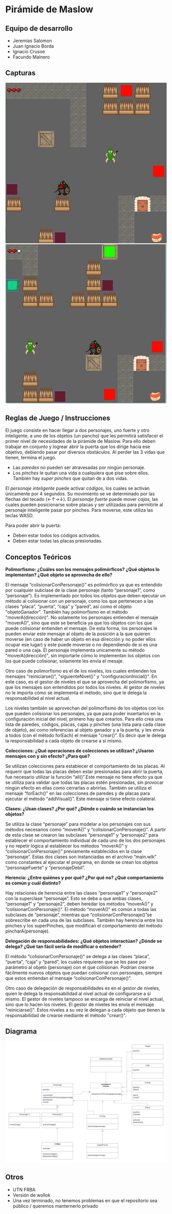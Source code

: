 # Pirámide de Maslow

## Equipo de desarrollo

- Jeremias Salomon
- Juan Ignacio Borda
- Ignacio Crusoe
- Facundo Malnero

## Capturas

![Nivel 1](screenshots/captura1.png)
![Nivel 2](screenshots/captura2.png)

## Reglas de Juego / Instrucciones

El juego consiste en hacer llegar a dos personajes, uno fuerte y otro inteligente, a uno de los objetos (un pancho) que les permitirá satisfacer el primer nivel de necesidades de la pirámide de Maslow. Para ello deben trabajar en conjunto y logrear abrir la puerta que los dirige hacia ese objetivo, debiendo pasar por diversos obstáculos. Al perder las 3 vidas que tienen, termina el juego. 
- Las *paredes* no pueden ser atravesadas por ningún personaje.
- Los *pinches* le quitan una vida a cualquiera que pise sobre ellos. También hay *super pinches* que quitan de a dos vidas.

El *personaje inteligente* puede activar *códigos*, los cuales se activan únicamente por 4 segundos. Su movimiento se ve determinado por las flechas del tecado (←↑→↓).
El *personaje fuerte* puede mover *cajas*, las cuales pueden posicionarse sobre placas y ser utilizadas para permitirle al personaje inteligente pasar por pinches. Para moverse, este utiliza las teclas WASD.

Para poder abrir la puerta:
- Deben estar todos los códigos activados.
- Deben estar todas las placas presionadas.

## Conceptos Teóricos

**Polimorfismo: ¿Cuáles son los mensajes polimórficos? ¿Qué objetos lo implementan? ¿Qué objeto se aprovecha de ello?**

El mensaje “colisionarConPersonaje()” es polimórfico ya que es entendido por cualquier subclase de la clase personaje (tanto “personaje1”, como “personaje”). Es implementado por todos los objetos que deben ejecutar un método al colisionar con un personaje, como los que pertenecen a las clases “placa”, “puerta”, “caja” y “pared”, así como el objeto "objetoGanador".
También hay polimorfismo en el método "moverA(dirección)". No solamente los personajes entienden el mensaje "moverA()", sino que este se beneficia ya que los objetos con los que puede colisionar entienden el mensaje. De esta forma, los personajes le pueden enviar este mensaje al objeto de la posición a la que quieren moverse (en caso de haber un objeto en esa dirección y no poder ellos ocupar ese lugar) y este puede moverse o no dependiendo de si es una pared o una caja. El personaje implementa unicamente su método "moverA(dirección)", sin importarle cómo lo implementan los objetos con los que puede colisionar, solamente les envía el mesaje.

Otro caso de polimorfismo es el de los niveles, los cuales entienden los mensajes "reiniciarse()", "siguienteNivel()" y "configuracionInicial()". En este caso, es el gestor de niveles el que se aprovecha del polimorfismo, ya que los mensajes son entendidos por todos los niveles. Al gestor de niveles no le importa cómo se implementa el método, sino que le delega la responsabilidad al nivel actual.

Los niveles también se aprovechan del polimorfismo de los objetos con los que pueden colisionar los personajes, ya que para poder insertarlos en la configuración inicial del nivel, primero hay que crearlos. Para ello crea una lista de paredes, códigos, placas, cajas y pinches (una lista para cada clase de objeto), así como referencias al objeto ganador y a la puerta, y les envía a todos (con el método forEach) el mensaje "crear()". Es decir que le delega la responsabilidad a cada objeto de crearse a sí mismo.

**Colecciones: ¿Qué operaciones de colecciones se utilizan? ¿Usaron mensajes con y sin efecto? ¿Para qué?**

Se utilizan colecciones para establecer el comportamiento de las placas. Al requerir que todas las placas deben estar presionadas para abrir la puerta, fue necesario utilizar la función “all()”.Este mensaje no tiene efecto ya que se utiliza para validar que todas las placas estén presionadas, sin provocar ningún efecto en ellas como cerrarlas o abrirlas.
También se utiliza el mensaje “forEach()” en las colecciones de paredes y de placas para ejecutar el método “addVisual()”. Este mensaje sí tiene efecto colateral.

**Clases: ¿Usan clases? ¿Por qué? ¿Dónde o cuándo se instancian los objetos?**

Se utiliza la clase “personaje” para modelar a los personajes con sus métodos necesarios como “moverA()” y “colisionarConPersonaje()”. A partir de esta clase se crearon las subclases “personaje1” y “personaje2” para establecer el comportamiento individual de cada uno de los dos personajes y no repetir lógica al establecer los métodos “moverA()” y “colisionarConPersonaje()” previamente establecidos en la clase “personaje”. Estas dos clases son instanciadas en el archivo “main.wlk” como constantes al ejecutar el programa, en donde se crean los objetos “personajeFuerte” y “personajeDebil”.

**Herencia: ¿Entre quiénes y por qué? ¿Por qué no? ¿Qué comportamiento es común y cuál distinto?**

Hay relaciones de herencia entre las clases “personaje1” y “personaje2” con la superclase “personaje”. Esto se debe a que ambas clases, “personaje1” y “personaje2”, deben heredar los métodos “moverA()” y “colisionarConPersonaje()”. El método “moverA()” es común a todas las subclases de “personaje”, mientras que “colisionarConPersonaje()”se sobrescribe en cada una de las subclases.
También hay herencia entre los pinches y los superPinches, que modifican el comportamiento del método pincharA(personaje).

**Delegación de responsabilidades: ¿Qué objetos interactúan? ¿Dónde se delega? ¿Qué tan fácil sería de modificar o extender?**

El método “colisionarConPersonaje()” se delega a las clases “placa”, “puerta”, “caja” y “pared”, los cuales requieren que se les pase por parámetro al objeto (personaje) con el que colisionan. Podrían crearse fácilmente nuevos objetos que puedan colisionar con personajes, siempre que estos entiendan el mensaje “colisionarConPersonaje()”.

Otro caso de delegación de responsabilidades es en el gestor de niveles, quien le delega la responsabilidad al nivel actual de configurarse a sí mismo. El gestor de niveles tampoco se encarga de reiniciar el nivel actual, sino que lo hacen los niveles. El gestor de niveles les envía el mensaje "reiniciarse()". Estos niveles a su vez le delegan a cada objeto que tienen la responsabilidad de crearse mediante el método "crear()". 


## Diagrama

![Diagrama](diagram.png)

## Otros

- UTN FRBA
- Versión de wollok
- Una vez terminado, no tenemos problemas en que el repositorio sea público / queremos manternerlo privado
